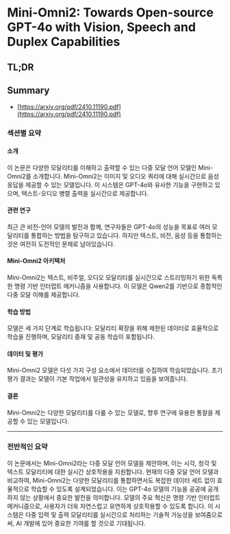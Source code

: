 # Mini-Omni2: Towards Open-source GPT-4o with Vision, Speech and Duplex Capabilities
## TL;DR
## Summary
- [https://arxiv.org/pdf/2410.11190.pdf](https://arxiv.org/pdf/2410.11190.pdf)

### 섹션별 요약

#### 소개
이 논문은 다양한 모달리티를 이해하고 출력할 수 있는 다중 모달 언어 모델인 Mini-Omni2를 소개합니다. Mini-Omni2는 이미지 및 오디오 쿼리에 대해 실시간으로 음성 응답을 제공할 수 있는 모델입니다. 이 시스템은 GPT-4o와 유사한 기능을 구현하고 있으며, 텍스트-오디오 병렬 출력을 실시간으로 제공합니다.

#### 관련 연구
최근 큰 비전-언어 모델의 발전과 함께, 연구자들은 GPT-4o의 성능을 목표로 여러 모달리티를 통합하는 방법을 탐구하고 있습니다. 하지만 텍스트, 비전, 음성 등을 통합하는 것은 여전히 도전적인 문제로 남아있습니다.

#### Mini-Omni2 아키텍처
Mini-Omni2는 텍스트, 비주얼, 오디오 모달리티를 실시간으로 스트리밍하기 위한 독특한 명령 기반 인터럽트 메커니즘을 사용합니다. 이 모델은 Qwen2를 기반으로 종합적인 다중 모달 이해를 제공합니다. 

#### 학습 방법
모델은 세 가지 단계로 학습됩니다: 모달리티 확장을 위해 제한된 데이터로 효율적으로 학습을 진행하며, 모달리티 중재 및 공동 학습이 포함됩니다.

#### 데이터 및 평가
Mini-Omni2 모델은 다섯 가지 구성 요소에서 데이터를 수집하여 학습되었습니다. 초기 평가 결과는 모델이 기본 작업에서 일관성을 유지하고 있음을 보여줍니다.

#### 결론
Mini-Omni2는 다양한 모달리티를 다룰 수 있는 모델로, 향후 연구에 유용한 통찰을 제공할 수 있는 모델입니다.

---

### 전반적인 요약

이 논문에서는 Mini-Omni2라는 다중 모달 언어 모델을 제안하며, 이는 시각, 청각 및 텍스트 모달리티에 대한 실시간 상호작용을 지원합니다. 현재의 다중 모달 언어 모델과 비교하여, Mini-Omni2는 다양한 모달리티를 통합하면서도 복잡한 데이터 세트 없이 효율적으로 학습할 수 있도록 설계되었습니다. 이는 GPT-4o 모델의 기능을 공공에 공개하지 않는 상황에서 중요한 발전을 의미합니다. 모델의 주요 혁신은 명령 기반 인터럽트 메커니즘으로, 사용자가 더욱 자연스럽고 유연하게 상호작용할 수 있도록 합니다. 이 시스템은 다중 입력 및 출력 모달리티를 실시간으로 처리하는 기술적 가능성을 보여줌으로써, AI 개발에 있어 중요한 기여를 할 것으로 기대됩니다.